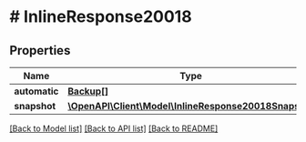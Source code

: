 # # InlineResponse20018

## Properties

Name | Type | Description | Notes
------------ | ------------- | ------------- | -------------
**automatic** | [**Backup[]**](Backup.md) |  | [optional]
**snapshot** | [**\OpenAPI\Client\Model\InlineResponse20018Snapshot**](InlineResponse20018Snapshot.md) |  | [optional]

[[Back to Model list]](../../README.md#models) [[Back to API list]](../../README.md#endpoints) [[Back to README]](../../README.md)
